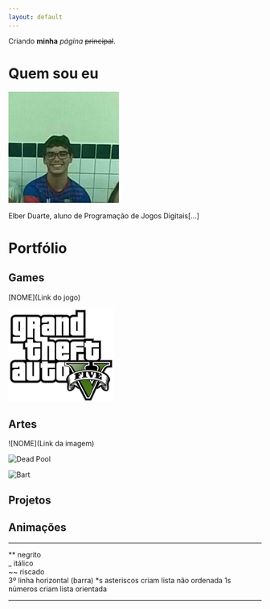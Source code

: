 ```yaml
---
layout: default
---
```


Criando **minha** _página_ ~~principal~~.

# Quem sou eu
![](28053628_1610312609050904_1365302781_n.jpg)

Elber Duarte, aluno de Programação de Jogos Digitais[...]

# Portfólio

## Games

[NOME](Link do jogo)

[![](gta-v-logo-notogames.png) ](https://www.rockstargames.com/V/br)

## Artes

![NOME](Link da imagem)

![Dead Pool](https://lh3.googleusercontent.com/agiMAi9ddTrSU8xpu0bcIvvIS-JboKSoJPFXo3Vyzc96sX9bfax3DNwzVxcJxaS-KQ=h900)

![Bart](https://i.pinimg.com/originals/c8/bf/32/c8bf324fa57715013adb09e2999657d4.jpg)

## Projetos

## Animações

* * *

** negrito  
_  itálico  
~~ riscado  
3º linha horizontal (barra)
*s asteriscos criam lista não ordenada
1s números criam lista orientada

* * *
